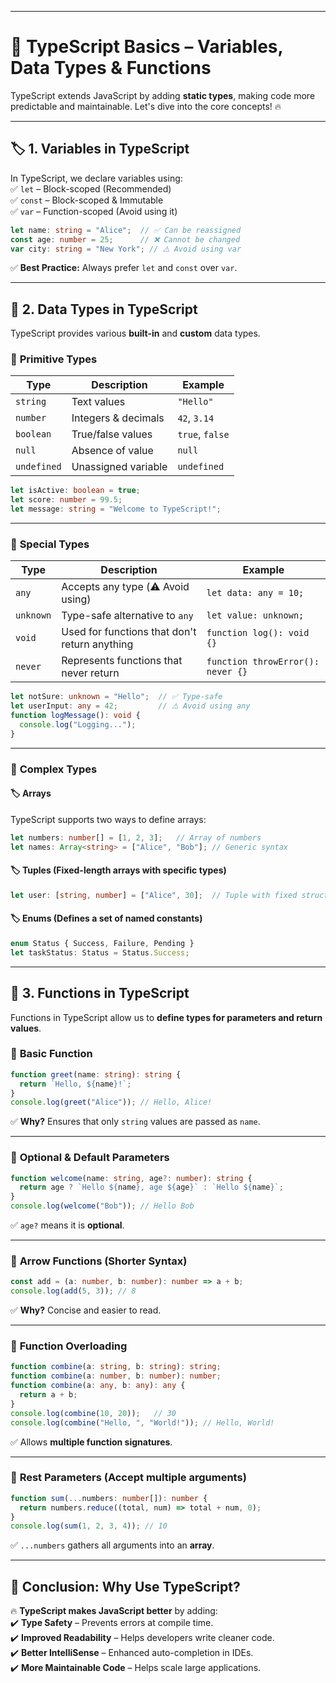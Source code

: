 
---

# 🚀 TypeScript Basics – Variables, Data Types & Functions  

TypeScript extends JavaScript by adding **static types**, making code more predictable and maintainable. Let's dive into the core concepts! 🔥  

---

## 🏷️ **1. Variables in TypeScript**  

In TypeScript, we declare variables using:  
✅ `let` – Block-scoped (Recommended)  
✅ `const` – Block-scoped & Immutable  
✅ `var` – Function-scoped (Avoid using it)  

```typescript
let name: string = "Alice";  // ✅ Can be reassigned
const age: number = 25;      // ❌ Cannot be changed
var city: string = "New York"; // ⚠️ Avoid using var
```

✅ **Best Practice:** Always prefer `let` and `const` over `var`.  

---

## 🔢 **2. Data Types in TypeScript**  

TypeScript provides various **built-in** and **custom** data types.  

### 🔹 **Primitive Types**  
| Type | Description | Example |
|------|------------|---------|
| `string` | Text values | `"Hello"` |
| `number` | Integers & decimals | `42`, `3.14` |
| `boolean` | True/false values | `true`, `false` |
| `null` | Absence of value | `null` |
| `undefined` | Unassigned variable | `undefined` |

```typescript
let isActive: boolean = true;
let score: number = 99.5;
let message: string = "Welcome to TypeScript!";
```

---

### 🔹 **Special Types**  

| Type | Description | Example |
|------|------------|---------|
| `any` | Accepts any type (⚠️ Avoid using) | `let data: any = 10;` |
| `unknown` | Type-safe alternative to `any` | `let value: unknown;` |
| `void` | Used for functions that don't return anything | `function log(): void {}` |
| `never` | Represents functions that never return | `function throwError(): never {}` |

```typescript
let notSure: unknown = "Hello";  // ✅ Type-safe
let userInput: any = 42;         // ⚠️ Avoid using any
function logMessage(): void {
  console.log("Logging...");
}
```

---

### 🔹 **Complex Types**  

#### 🏷️ **Arrays**  
TypeScript supports two ways to define arrays:  

```typescript
let numbers: number[] = [1, 2, 3];   // Array of numbers
let names: Array<string> = ["Alice", "Bob"]; // Generic syntax
```

#### 🏷️ **Tuples** (Fixed-length arrays with specific types)  

```typescript
let user: [string, number] = ["Alice", 30];  // Tuple with fixed structure
```

#### 🏷️ **Enums** (Defines a set of named constants)  

```typescript
enum Status { Success, Failure, Pending }
let taskStatus: Status = Status.Success;
```

---

## 🎯 **3. Functions in TypeScript**  

Functions in TypeScript allow us to **define types for parameters and return values**.  

### 🔹 **Basic Function**  

```typescript
function greet(name: string): string {
  return `Hello, ${name}!`;
}
console.log(greet("Alice")); // Hello, Alice!
```

✅ **Why?** Ensures that only `string` values are passed as `name`.  

---

### 🔹 **Optional & Default Parameters**  

```typescript
function welcome(name: string, age?: number): string {
  return age ? `Hello ${name}, age ${age}` : `Hello ${name}`;
}
console.log(welcome("Bob")); // Hello Bob
```

✅ `age?` means it is **optional**.  

---

### 🔹 **Arrow Functions** (Shorter Syntax)  

```typescript
const add = (a: number, b: number): number => a + b;
console.log(add(5, 3)); // 8
```

✅ **Why?** Concise and easier to read.  

---

### 🔹 **Function Overloading**  

```typescript
function combine(a: string, b: string): string;
function combine(a: number, b: number): number;
function combine(a: any, b: any): any {
  return a + b;
}
console.log(combine(10, 20));   // 30
console.log(combine("Hello, ", "World!")); // Hello, World!
```

✅ Allows **multiple function signatures**.  

---

### 🔹 **Rest Parameters** (Accept multiple arguments)  

```typescript
function sum(...numbers: number[]): number {
  return numbers.reduce((total, num) => total + num, 0);
}
console.log(sum(1, 2, 3, 4)); // 10
```

✅ `...numbers` gathers all arguments into an **array**.  

---

## 🎯 **Conclusion: Why Use TypeScript?**  

🔥 **TypeScript makes JavaScript better** by adding:  
✔️ **Type Safety** – Prevents errors at compile time.  
✔️ **Improved Readability** – Helps developers write cleaner code.  
✔️ **Better IntelliSense** – Enhanced auto-completion in IDEs.  
✔️ **More Maintainable Code** – Helps scale large applications.  
